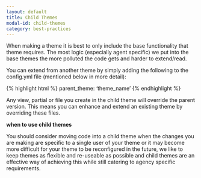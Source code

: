 ```yaml
---
layout: default
title: Child Themes
modal-id: child-themes
category: best-practices
---
```

When making a theme it is best to only include the base functionality that theme requires. The most logic (especially agent specific) we put into the base themes the more polluted the code gets and harder to extend/read.

You can extend from another theme by simply adding the following to the config.yml file (mentioned below in more detail):

{% highlight html %}
parent_theme: ‘theme_name’
{% endhighlight %}

Any view, partial or file you create in the child theme will override the parent version. This means you can enhance and extend an existing theme by overriding these files.

**when to use child themes**

You should consider moving code into a child theme when the changes you are making are specific to a single user of your theme or it may become more difficult for your theme to be reconfigured in the future, we like to keep themes as flexible and re-useable as possible and child themes are an effective way of achieving this while still catering to agency specific requirements. 
